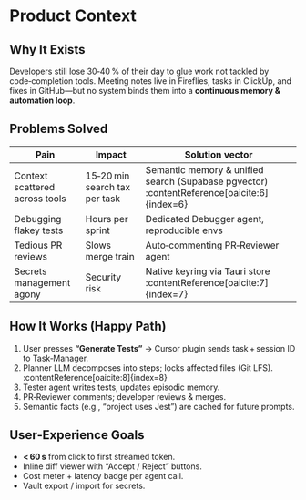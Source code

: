 <!-- productContext.md -->

# Product Context

## Why It Exists  
Developers still lose 30‑40 % of their day to glue work not tackled by code‑completion tools.  Meeting notes live in Fireflies, tasks in ClickUp, and fixes in GitHub—but no system binds them into a **continuous memory & automation loop**.

## Problems Solved  
| Pain | Impact | Solution vector |
|------|--------|-----------------|
| Context scattered across tools | 15‑20 min search tax per task | Semantic memory & unified search (Supabase pgvector) :contentReference[oaicite:6]{index=6} |
| Debugging flakey tests | Hours per sprint | Dedicated Debugger agent, reproducible envs |
| Tedious PR reviews | Slows merge train | Auto‑commenting PR‑Reviewer agent |
| Secrets management agony | Security risk | Native keyring via Tauri store :contentReference[oaicite:7]{index=7} |

## How It Works (Happy Path)  
1. User presses **“Generate Tests”** → Cursor plugin sends task + session ID to Task‑Manager.  
2. Planner LLM decomposes into steps; locks affected files (Git LFS). :contentReference[oaicite:8]{index=8}  
3. Tester agent writes tests, updates episodic memory.  
4. PR‑Reviewer comments; developer reviews & merges.  
5. Semantic facts (e.g., “project uses Jest”) are cached for future prompts.  

## User‑Experience Goals  
* **< 60 s** from click to first streamed token.  
* Inline diff viewer with “Accept / Reject” buttons.  
* Cost meter + latency badge per agent call.  
* Vault export / import for secrets.

